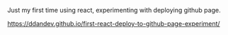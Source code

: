Just my first time using react, experimenting with deploying github page.

https://ddandev.github.io/first-react-deploy-to-github-page-experiment/